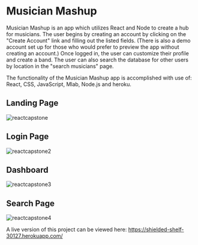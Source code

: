 # Musician Mashup


Musician Mashup is an app which utilizes React and Node to create a hub for musicians. The user begins by creating an account by clicking on the "Create  Account" link and filling out the listed fields. (There is also a demo account set up for those who would prefer to preview the app without creating an account.) Once logged in, the user can customize their profile and create a band. The user can also search the database for other users by location in the "search musicians" page.

The functionality of the Musician Mashup app is accomplished with use of: React, CSS, JavaScript, Mlab, Node.js and heroku.

## Landing Page

![reactcapstone](https://user-images.githubusercontent.com/37277661/45767916-18b05a80-bc01-11e8-9366-e2ffea6f9ef5.JPG)

## Login Page

![reactcapstone2](https://user-images.githubusercontent.com/37277661/45767962-31207500-bc01-11e8-957f-3cfe6bd1fca0.JPG)

## Dashboard

![reactcapstone3](https://user-images.githubusercontent.com/37277661/45768018-51e8ca80-bc01-11e8-8b39-0e3efbbbe85b.JPG)

## Search Page 

![reactcapstone4](https://user-images.githubusercontent.com/37277661/45768048-69c04e80-bc01-11e8-9d10-eed5cbff20ca.JPG)

A live version of this project can be viewed here:  https://shielded-shelf-30127.herokuapp.com/
